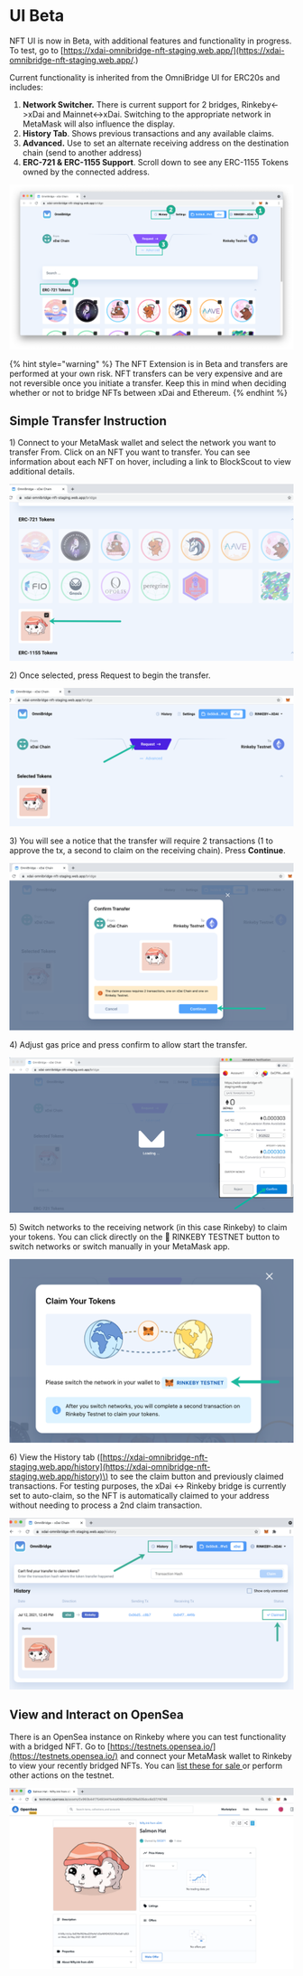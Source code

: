 # UI Beta

NFT UI is now in Beta, with additional features and functionality in progress. To test, go to [https://xdai-omnibridge-nft-staging.web.app/](https://xdai-omnibridge-nft-staging.web.app/.)

Current functionality is inherited from the OmniBridge UI for ERC20s and includes:

1. **Network Switcher.** There is current support for 2 bridges, Rinkeby&lt;-&gt;xDai and Mainnet&lt;-&gt;xDai. Switching to the appropriate network in MetaMask will also influence the display.
2. **History Tab**. Shows previous transactions and any available claims.
3. **Advanced.** Use to set an alternate receiving address on the destination chain \(send to another address\)
4. **ERC-721 & ERC-1155 Support**. Scroll down to see any ERC-1155 Tokens owned by the connected address.

![](../../.gitbook/assets/nft-bridge-1.png)

{% hint style="warning" %}
The NFT Extension is in Beta and transfers are performed at your own risk. NFT transfers can be very expensive and are not reversible once you initiate a transfer. Keep this in mind when deciding whether or not to bridge NFTs between xDai and Ethereum.
{% endhint %}

## Simple Transfer Instruction

1\) Connect to your MetaMask wallet and select the network you want to transfer From. Click on  an NFT you want to transfer. You can see information about each NFT on hover, including a link to BlockScout to view additional details.

![](../../.gitbook/assets/img-1.png)

2\) Once selected, press Request to begin the transfer.

![](../../.gitbook/assets/img-2.png)

3\) You will see a notice that the transfer will require 2 transactions \(1 to approve the tx, a second to claim on the receiving chain\). Press **Continue**.

![](../../.gitbook/assets/image-3.png)

4\) Adjust gas price and press confirm to allow start the transfer.

![](../../.gitbook/assets/img4.png)

5\) Switch networks to the receiving network \(in this case Rinkeby\) to claim your tokens. You can click directly on the 🦊 RINKEBY TESTNET button to switch networks or switch manually in your MetaMask app.

![](../../.gitbook/assets/rink1.png)

6\) View the History tab \([https://xdai-omnibridge-nft-staging.web.app/history](https://xdai-omnibridge-nft-staging.web.app/history)\) to see the claim button and previously claimed transactions. For testing purposes, the xDai &lt;-&gt; Rinkeby bridge is currently set to auto-claim, so the NFT is automatically claimed to your address without needing to process a 2nd claim transaction.

![](../../.gitbook/assets/img6.png)

## View and Interact on OpenSea

There is an OpenSea instance on Rinkeby where you can test functionality with a bridged NFT. Go to [https://testnets.opensea.io/](https://testnets.opensea.io/) and connect your MetaMask wallet to Rinkeby to view your recently bridged NFTs. You can [list these for sale ](https://support.opensea.io/hc/en-us/articles/360063498333-How-do-I-list-an-NFT-to-sell-)or perform other actions on the testnet.

![Bridged NFT on OpenSea](../../.gitbook/assets/opensea.png)



